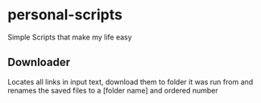 # personal-scripts
Simple Scripts that make my life easy
## Downloader
Locates all links in input text, download them to folder it was run from and renames the saved files to a [folder name] and ordered number